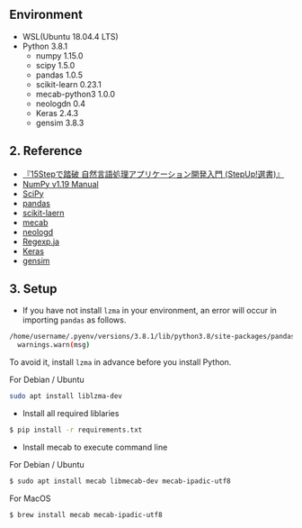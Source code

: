 ## Environment

* WSL(Ubuntu 18.04.4 LTS)
* Python 3.8.1
  * numpy 1.15.0
  * scipy 1.5.0
  * pandas 1.0.5
  * scikit-learn 0.23.1
  * mecab-python3 1.0.0
  * neologdn 0.4
  * Keras 2.4.3
  * gensim 3.8.3

## 2. Reference

* [『15Stepで踏破 自然言語処理アプリケーション開発入門 (StepUp!選書)』](https://bookmeter.com/books/14438482)
* [NumPy v1.19 Manual](https://numpy.org/doc/stable/)
* [SciPy](https://www.scipy.org/docs.html)
* [pandas](https://pandas.pydata.org/docs/)
* [scikit-laern](https://scikit-learn.org/stable/user_guide.html)
* [mecab](https://taku910.github.io/mecab/)
* [neologd](https://github.com/neologd/mecab-ipadic-neologd)
* [Regexp.ja](https://github.com/neologd/mecab-ipadic-neologd/wiki/Regexp.ja)
* [Keras](https://keras.io/guides/)
* [gensim](https://radimrehurek.com/gensim/auto_examples/index.html)

## 3. Setup

* If you have not install `lzma` in your environment, an error will occur in importing `pandas` as follows.

```bash
/home/username/.pyenv/versions/3.8.1/lib/python3.8/site-packages/pandas/compat/__init__.py:117: UserWarning: Could not import the lzma module. Your installed Python is incomplete. Attempting to use lzma compression will result in a RuntimeError.
  warnings.warn(msg)
  ```
To avoid it, install `lzma` in advance before you install Python.

For Debian / Ubuntu

```bash
sudo apt install liblzma-dev
```

* Install all required liblaries

```bash
$ pip install -r requirements.txt
```

* Install mecab to execute command line

For Debian / Ubuntu

```bash
$ sudo apt install mecab libmecab-dev mecab-ipadic-utf8
```

For MacOS

```bash
$ brew install mecab mecab-ipadic-utf8
```
